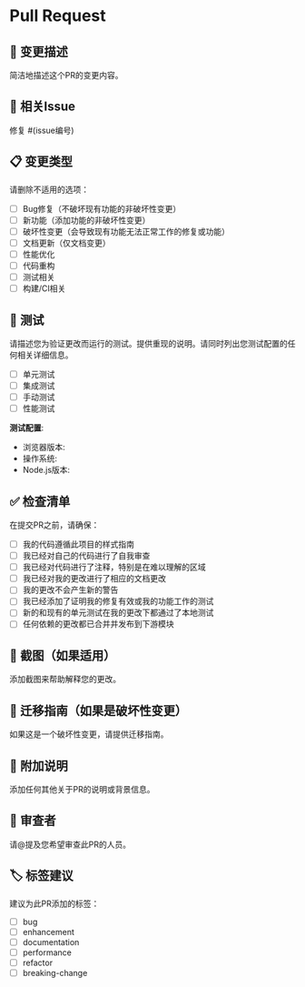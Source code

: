 # Pull Request

## 📝 变更描述
简洁地描述这个PR的变更内容。

## 🔗 相关Issue
修复 #(issue编号)

## 📋 变更类型
请删除不适用的选项：

- [ ] Bug修复（不破坏现有功能的非破坏性变更）
- [ ] 新功能（添加功能的非破坏性变更）
- [ ] 破坏性变更（会导致现有功能无法正常工作的修复或功能）
- [ ] 文档更新（仅文档变更）
- [ ] 性能优化
- [ ] 代码重构
- [ ] 测试相关
- [ ] 构建/CI相关

## 🧪 测试
请描述您为验证更改而运行的测试。提供重现的说明。请同时列出您测试配置的任何相关详细信息。

- [ ] 单元测试
- [ ] 集成测试
- [ ] 手动测试
- [ ] 性能测试

**测试配置**:
* 浏览器版本:
* 操作系统:
* Node.js版本:

## ✅ 检查清单
在提交PR之前，请确保：

- [ ] 我的代码遵循此项目的样式指南
- [ ] 我已经对自己的代码进行了自我审查
- [ ] 我已经对代码进行了注释，特别是在难以理解的区域
- [ ] 我已经对我的更改进行了相应的文档更改
- [ ] 我的更改不会产生新的警告
- [ ] 我已经添加了证明我的修复有效或我的功能工作的测试
- [ ] 新的和现有的单元测试在我的更改下都通过了本地测试
- [ ] 任何依赖的更改都已合并并发布到下游模块

## 📸 截图（如果适用）
添加截图来帮助解释您的更改。

## 🔄 迁移指南（如果是破坏性变更）
如果这是一个破坏性变更，请提供迁移指南。

## 📝 附加说明
添加任何其他关于PR的说明或背景信息。

## 👀 审查者
请@提及您希望审查此PR的人员。

## 🏷️ 标签建议
建议为此PR添加的标签：
- [ ] bug
- [ ] enhancement
- [ ] documentation
- [ ] performance
- [ ] refactor
- [ ] breaking-change
